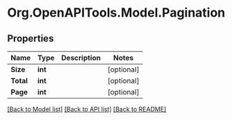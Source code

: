 
# Org.OpenAPITools.Model.Pagination

## Properties

Name | Type | Description | Notes
------------ | ------------- | ------------- | -------------
**Size** | **int** |  | [optional] 
**Total** | **int** |  | [optional] 
**Page** | **int** |  | [optional] 

[[Back to Model list]](../README.md#documentation-for-models)
[[Back to API list]](../README.md#documentation-for-api-endpoints)
[[Back to README]](../README.md)

